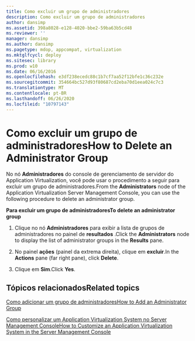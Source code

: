```yaml
---
title: Como excluir um grupo de administradores
description: Como excluir um grupo de administradores
author: dansimp
ms.assetid: 398a8028-e128-4020-bbe2-59ba63b5cd48
ms.reviewer: ''
manager: dansimp
ms.author: dansimp
ms.pagetype: mdop, appcompat, virtualization
ms.mktglfcycl: deploy
ms.sitesec: library
ms.prod: w10
ms.date: 06/16/2016
ms.openlocfilehash: e3df238ecedc88c1b7cf7aa52f12bfe1c36c232e
ms.sourcegitcommit: 354664bc527d93f80687cd2eba70d1eea024c7c3
ms.translationtype: MT
ms.contentlocale: pt-BR
ms.lasthandoff: 06/26/2020
ms.locfileid: "10797143"
---
```

# <span data-ttu-id="97de5-103">Como excluir um grupo de administradores</span><span class="sxs-lookup"><span data-stu-id="97de5-103">How to Delete an Administrator Group</span></span>


<span data-ttu-id="97de5-104">No nó **Administradores** do console de gerenciamento de servidor do Application Virtualization, você pode usar o procedimento a seguir para excluir um grupo de administradores.</span><span class="sxs-lookup"><span data-stu-id="97de5-104">From the **Administrators** node of the Application Virtualization Server Management Console, you can use the following procedure to delete an administrator group.</span></span>

**<span data-ttu-id="97de5-105">Para excluir um grupo de administradores</span><span class="sxs-lookup"><span data-stu-id="97de5-105">To delete an administrator group</span></span>**

1.  <span data-ttu-id="97de5-106">Clique no nó **Administradores** para exibir a lista de grupos de administradores no painel de **resultados** .</span><span class="sxs-lookup"><span data-stu-id="97de5-106">Click the **Administrators** node to display the list of administrator groups in the **Results** pane.</span></span>

2.  <span data-ttu-id="97de5-107">No painel **ações** (painel da extrema direita), clique em **excluir**.</span><span class="sxs-lookup"><span data-stu-id="97de5-107">In the **Actions** pane (far right pane), click **Delete**.</span></span>

3.  <span data-ttu-id="97de5-108">Clique em **Sim**.</span><span class="sxs-lookup"><span data-stu-id="97de5-108">Click **Yes**.</span></span>

## <span data-ttu-id="97de5-109">Tópicos relacionados</span><span class="sxs-lookup"><span data-stu-id="97de5-109">Related topics</span></span>


[<span data-ttu-id="97de5-110">Como adicionar um grupo de administradores</span><span class="sxs-lookup"><span data-stu-id="97de5-110">How to Add an Administrator Group</span></span>](how-to-add-an-administrator-group.md)

[<span data-ttu-id="97de5-111">Como personalizar um Application Virtualization System no Server Management Console</span><span class="sxs-lookup"><span data-stu-id="97de5-111">How to Customize an Application Virtualization System in the Server Management Console</span></span>](how-to-customize-an-application-virtualization-system-in-the-server-management-console.md)

 

 





